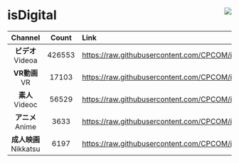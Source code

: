# isDigital <img align="right" src="https://img.shields.io/github/last-commit/CPCOM/isDigital"/>  
  
| Channel | Count | Link |  
| :-----: | :---: | :--- |  
|**ビデオ**<br />Videoa | 426553 | https://raw.githubusercontent.com/CPCOM/isDigital/main/Videoa.txt |  
|**VR動画**<br />VR | 17103 | https://raw.githubusercontent.com/CPCOM/isDigital/main/VR.txt |  
|**素人**<br />Videoc | 56529 | https://raw.githubusercontent.com/CPCOM/isDigital/main/Videoc.txt |  
|**アニメ**<br />Anime | 3633 | https://raw.githubusercontent.com/CPCOM/isDigital/main/Anime.txt |  
|**成人映画**<br />Nikkatsu | 6197 | https://raw.githubusercontent.com/CPCOM/isDigital/main/Nikkatsu.txt |  